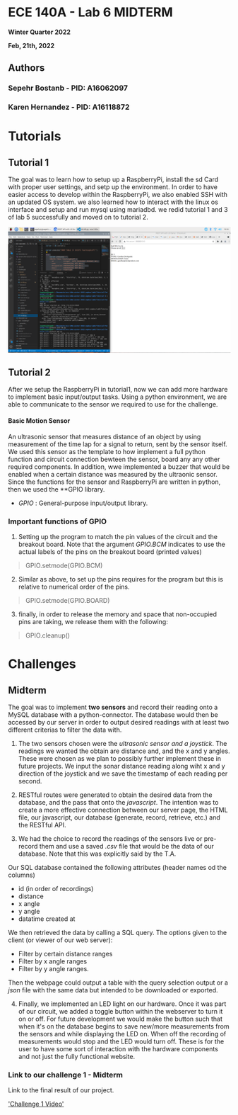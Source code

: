 # ECE 140A - Lab 6 MIDTERM

**Winter Quarter 2022**


**Feb, 21th, 2022**
## Authors

### Sepehr Bostanb - PID: A16062097
### Karen Hernandez - PID: A16118872

# Tutorials

## Tutorial 1

The goal was to learn how to setup up a RaspberryPi, install the sd Card with proper user settings, and setp up the environment. In order to have easier access to develop within the RaspberryPi, we also enabled SSH with an updated OS system.
we also learned how to interact with the linux os interface and setup and run mysql using mariadbd. we redid tutorial 1 and 3 of lab 5 successfully and moved on to tutorial 2.

!['Screenshot of working code for Lab5 on RaspberrryPi'](Tutorials/images/tutorial1.png)

## Tutorial 2

After we setup the RaspberryPi in tutorial1, now we can add more hardware to implement basic input/output tasks. Using a python environment, we are able to communicate to the sensor we required to use for the challenge. 

#### Basic Motion Sensor
An ultrasonic sensor that measures distance of an object by using measurement of the time lap for a signal to return, sent by the sensor itself.
We used this sensor as the template to how implement a full python function and circuit connection bewteen the sensor, board any any other required components. In addition, wwe implemented a buzzer that would be enabled when a certain distance was measured by the ultraonic sensor.
Since the functions for the sensor and RaspberryPi are written in python, then we used the **GPIO library.
- *GPIO* : General-purpose input/output library.

### Important functions of GPIO

1. Setting up the program to match the pin values of the circuit and the breakout board. Note that the argument *GPIO.BCM* indicates to use the actual labels of the pins on the breakout board (printed values)

> GPIO.setmode(GPIO.BCM)

2. Similar as above, to set up the pins requires for the program but this is relative to numerical order of the pins. 

> GPIO.setmode(GPIO.BOARD)

3. finally, in order to release the memory and space that non-occupied pins are taking, we release them with the following:

> GPIO.cleanup()

# Challenges
## Midterm

The goal was to implement **two sensors** and record their reading onto a MySQL database with a python-connector. The database would then be accessed by our server in order to output desired readings with at least two different criterias to filter the data with. 

1. The two sensors chosen were the *ultrasonic sensor and a joystick*. The readings we wanted the obtain are distance and, and the x and y angles. These were chosen as we plan to possibly further implement these in future projects. We input the sonar distance reading along wiht x and y direction of the joystick and we save the timestamp of each reading per second.

2. RESTful routes were generated to obtain the desired data from the database, and the pass that onto the *javascript*. The intention was to create a more effective connection between our server page, the HTML file, our javascript, our database (generate, record, retrieve, etc.) and the RESTful API.

3. We had the choice to record the readings of the sensors live or pre-record them and use a saved *.csv* file that would be the data of our database. Note that this was explicitly said by the T.A. 


Our SQL database contained the following attributes (header names od the columns)
- id (in order of recordings)
- distance 
- x angle
- y angle 
- datatime created at 

We then retrieved the data by calling a SQL query. The options given to the client (or viewer of our web server):

- Filter by certain distance ranges
- Filter by x angle ranges
- Filter by y angle ranges. 

Then the webpage could output a table with the query selection output or a *json* file with the same data but intended to be downloaded or exported. 

4. Finally, we implemented an LED light on our hardware. Once it was part of our circuit, we added a toggle button within the webserver to turn it on or off. For future development we would make the button such that when it's on the database begins to save new/more measurements from the sensors and while displaying the LED on. When off the recording of measurements would stop and the LED would turn off. These is for the user to have some sort of interaction with the  hardware components and not just the  fully functional website. 

### Link to our challenge 1 - Midterm 

Link to the final result of our project.

['Challenge 1 Video'](https://www.youtube.com/watch?v=TH7R2q8ia1I)